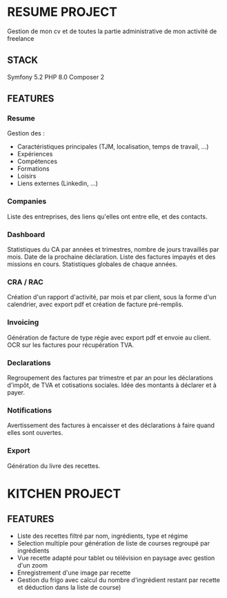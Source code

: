 # RESUME PROJECT

Gestion de mon cv et de toutes la partie administrative de mon activité de freelance  

## STACK

Symfony 5.2
PHP 8.0
Composer 2  

## FEATURES

### Resume

Gestion des :
- Caractéristiques principales (TJM, localisation, temps de travail, ...)
- Expériences
- Compétences
- Formations
- Loisirs
- Liens externes (Linkedin, ...)

### Companies

Liste des entreprises, des liens qu'elles ont entre elle, et des contacts.  

### Dashboard

Statistiques du CA par années et trimestres, nombre de jours travaillés par mois. 
Date de la prochaine déclaration. 
Liste des factures impayés et des missions en cours. 
Statistiques globales de chaque années. 

### CRA / RAC

Création d'un rapport d'activité, par mois et par client, sous la forme d'un calendrier, avec export pdf et création de facture pré-remplis.  

### Invoicing

Génération de facture de type régie avec export pdf et envoie au client. 
OCR sur les factures pour récupération TVA. 

### Declarations

Regroupement des factures par trimestre et par an pour les déclarations d'impôt, de TVA et cotisations sociales. 
Idée des montants à déclarer et à payer.  

### Notifications

Avertissement des factures à encaisser et des déclarations à faire quand elles sont ouvertes.  

### Export

Génération du livre des recettes.

# KITCHEN PROJECT

## FEATURES

- Liste des recettes filtré par nom, ingrédients, type et régime
- Selection multiple pour génération de liste de courses regroupé par ingrédients
- Vue recette adapté pour tablet ou télévision en paysage avec gestion d'un zoom
- Enregistrement d'une image par recette
- Gestion du frigo avec calcul du nombre d'ingrédient restant par recette et déduction dans la liste de course)
